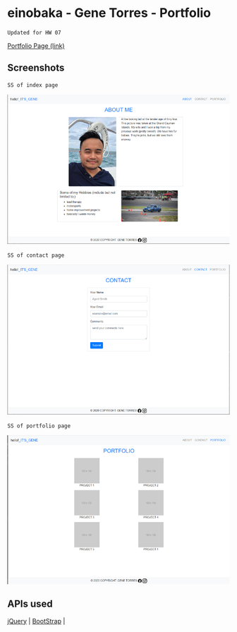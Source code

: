 # einobaka - Gene Torres - Portfolio

```
Updated for HW 07
```
[Portfolio Page (link)](https://einobaka.github.io/homework-2/index.html)

## Screenshots

```
SS of index page
```

![Image of Main page](https://github.com/einobaka/homework-2/blob/master/images/index.png)

```
SS of contact page
```

![Image of Contact page](https://github.com/einobaka/homework-2/blob/master/images/contact.png)

```
SS of portfolio page
```
![Image of Portfolio page](https://github.com/einobaka/homework-2/blob/master/images/portfolio.png)

## APIs used

[jQuery](https://learn.jquery.com/) |
[BootStrap](https://www.getbootstrap.com) |

